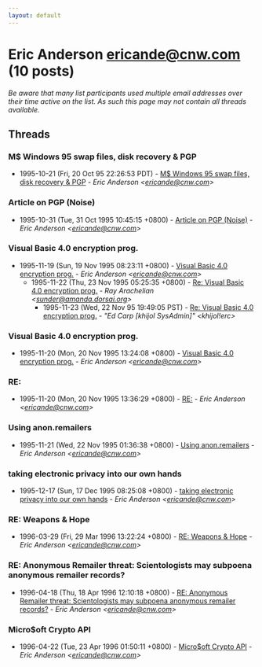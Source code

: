 ```yaml
---
layout: default
---
```


# Eric Anderson <ericande@cnw.com> (10 posts)

_Be aware that many list participants used multiple email addresses over their time active on the list. As such this page may not contain all threads available._

## Threads

### M$ Windows 95 swap files, disk recovery & PGP
+ 1995-10-21 (Fri, 20 Oct 95 22:26:53 PDT) - [M$ Windows 95 swap files, disk recovery & PGP](/archive/1995/10/075178c0518b9d39afe4f1865eeda9b9e1385a63bf21b37b542237f2495b8125) - _Eric Anderson \<ericande@cnw.com\>_

### Article on PGP (Noise)
+ 1995-10-31 (Tue, 31 Oct 1995 10:45:15 +0800) - [Article on PGP (Noise)](/archive/1995/10/c13437d3792d6caf20536f14b96e26d918bb57029d99559e5dff8b25439e6a57) - _Eric Anderson \<ericande@cnw.com\>_

### Visual Basic 4.0 encryption prog.
+ 1995-11-19 (Sun, 19 Nov 1995 08:23:11 +0800) - [Visual Basic 4.0 encryption prog.](/archive/1995/11/96ced83b5a6acb9e180602927c10041d95f1329c7595623ad164132b69b2f701) - _Eric Anderson \<ericande@cnw.com\>_
  + 1995-11-22 (Thu, 23 Nov 1995 05:25:35 +0800) - [Re: Visual Basic 4.0 encryption prog.](/archive/1995/11/2bc3cff743f0ea49f12d04c96e2026e9c365c1365854f454a5e259f03f880991) - _Ray Arachelian \<sunder@amanda.dorsai.org\>_
    + 1995-11-23 (Wed, 22 Nov 95 19:49:05 PST) - [Re: Visual Basic 4.0 encryption prog.](/archive/1995/11/fc0556490c6b431bcf85a1c4e7c54ec8a8ada4e107e2436b52b159299b2c0154) - _"Ed Carp [khijol SysAdmin]" \<khijol!erc\>_

### Visual Basic 4.0 encryption prog.
+ 1995-11-20 (Mon, 20 Nov 1995 13:24:08 +0800) - [Visual Basic 4.0 encryption prog.](/archive/1995/11/28c1cc7c46710c2be95de6fca0e82c3f12e0cdc44ee0257b7e0846d63b9b4dba) - _Eric Anderson \<ericande@cnw.com\>_

### RE:
+ 1995-11-20 (Mon, 20 Nov 1995 13:36:29 +0800) - [RE:](/archive/1995/11/6ead3e1b20f4782e77fb92ba929a903b4e00039d23d7cde1b6dbc833035c76ea) - _Eric Anderson \<ericande@cnw.com\>_

### Using anon.remailers
+ 1995-11-21 (Wed, 22 Nov 1995 01:36:38 +0800) - [Using anon.remailers](/archive/1995/11/2ba131f242eeeb54bfd1195226010b3878448d5f1208495f10a70f5ce69fb538) - _Eric Anderson \<ericande@cnw.com\>_

### taking electronic privacy into our own hands
+ 1995-12-17 (Sun, 17 Dec 1995 08:25:08 +0800) - [taking electronic privacy into our own hands](/archive/1995/12/a6218ea2cc430b5b480bff7765936d0ca098aa4cee545686466e974fdd96211c) - _Eric Anderson \<ericande@cnw.com\>_

### RE: Weapons & Hope
+ 1996-03-29 (Fri, 29 Mar 1996 13:22:24 +0800) - [RE: Weapons & Hope](/archive/1996/03/2b76a8d8d5200a78214d3b66aaff6a6271c81d7a4d7532fa9029c924821d21f4) - _Eric Anderson \<ericande@cnw.com\>_

### RE: Anonymous Remailer threat: Scientologists may subpoena  anonymous remailer records?
+ 1996-04-18 (Thu, 18 Apr 1996 12:10:18 +0800) - [RE: Anonymous Remailer threat: Scientologists may subpoena  anonymous remailer records?](/archive/1996/04/77de83dfa262169b9c2030def1351b3816f5fc268447db19d70f7a49f73deef2) - _Eric Anderson \<ericande@cnw.com\>_

### Micro$oft Crypto API
+ 1996-04-22 (Tue, 23 Apr 1996 01:50:11 +0800) - [Micro$oft Crypto API](/archive/1996/04/150303502192673920a8f6c8832e28bd29b4e833efde710710a595e40d75a3a3) - _Eric Anderson \<ericande@cnw.com\>_

